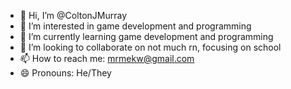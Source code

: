 - 👋 Hi, I’m @ColtonJMurray
- 👀 I’m interested in game development and programming
- 🌱 I’m currently learning game development and programming
- 💞️ I’m looking to collaborate on not much rn, focusing on school
- 📫 How to reach me: mrmekw@gmail.com
- 😄 Pronouns: He/They

<!---
ColtonJMurray/ColtonJMurray is a ✨ special ✨ repository because its `README.md` (this file) appears on your GitHub profile.
You can click the Preview link to take a look at your changes.
--->
